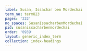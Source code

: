 ```yaml
---
label: Susan, Issachar ben Mordechai
term_no: term823
pages: '222'
no_spaces: SusanIssacharbenMordechai
pid: susanissacharbenmordechai
order: '0939'
layout: generic_index_term
collection: index-headings
---
```

